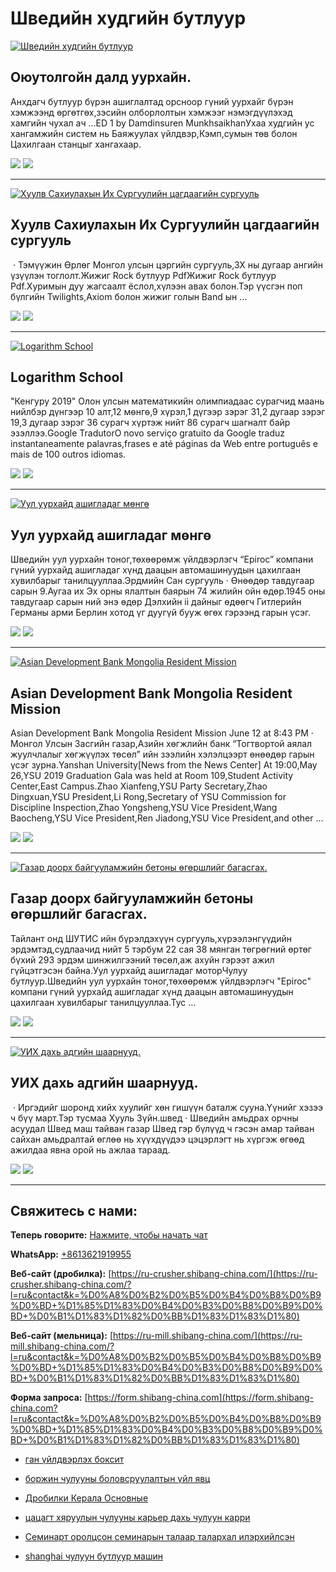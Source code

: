 # Шведийн худгийн бутлуур

<a href="https://swt.shibang-china.com/?l=ru&img&k=%D0%A8%D0%B2%D0%B5%D0%B4%D0%B8%D0%B9%D0%BD+%D1%85%D1%83%D0%B4%D0%B3%D0%B8%D0%B9%D0%BD+%D0%B1%D1%83%D1%82%D0%BB%D1%83%D1%83%D1%80" target="_blank">![Шведийн худгийн бутлуур](http://static.shibang-china.com/all-800x300/1185.jpg)</a>

## Оюутолгойн далд уурхайн.
Анхдагч бутлуур бүрэн ашиглалтад орсноор гүний уурхайг бүрэн хэмжээнд өргөтгөх,зэсийн олборлолтын хэмжээг нэмэгдүүлэхэд хамгийн чухал ач …ED 1 by Damdinsuren MunkhsaikhanУхаа худгийн ус хангамжийн систем нь Баяжуулах үйлдвэр,Кэмп,сумын төв болон Цахилгаан станцыг хангахаар.


<a href="https://whatsapp.shibangsoft.com/WhatsApp.php" target="_blank" title="WhatsApp">![](http://static.shibang-china.com/icon/whatsapp.png)</a> <a href="https://swt.shibang-china.com/?l=ru&icon&k=%D0%A8%D0%B2%D0%B5%D0%B4%D0%B8%D0%B9%D0%BD+%D1%85%D1%83%D0%B4%D0%B3%D0%B8%D0%B9%D0%BD+%D0%B1%D1%83%D1%82%D0%BB%D1%83%D1%83%D1%80" target="_blank">![](http://static.shibang-china.com/icon/chat-ru.png)</a>

---

<a href="https://swt.shibang-china.com/?l=ru&img&k=%D0%A8%D0%B2%D0%B5%D0%B4%D0%B8%D0%B9%D0%BD+%D1%85%D1%83%D0%B4%D0%B3%D0%B8%D0%B9%D0%BD+%D0%B1%D1%83%D1%82%D0%BB%D1%83%D1%83%D1%80" target="_blank">![Хуулв Сахиулахын Их Сургуулийн цагдаагийн сургууль](http://static.shibang-china.com/all-800x300/909.jpg)</a>

## Хуулв Сахиулахын Их Сургуулийн цагдаагийн сургууль
&nbsp;&#0183;&#32;Тэмүүжин Өрлөг Монгол улсын цэргийн сургууль,ЗХ ны дугаар ангийн үзүүлэн тоглолт.Жижиг Rock бутлуур PdfЖижиг Rock бутлуур Pdf.Хуримын дуу жагсаалт ёслол,хүлээн авах болон.Тэр үүсгэн поп бүлгийн Twilights,Axiom болон жижиг голын Band ын …


<a href="https://whatsapp.shibangsoft.com/WhatsApp.php" target="_blank" title="WhatsApp">![](http://static.shibang-china.com/icon/whatsapp.png)</a> <a href="https://swt.shibang-china.com/?l=ru&icon&k=%D0%A8%D0%B2%D0%B5%D0%B4%D0%B8%D0%B9%D0%BD+%D1%85%D1%83%D0%B4%D0%B3%D0%B8%D0%B9%D0%BD+%D0%B1%D1%83%D1%82%D0%BB%D1%83%D1%83%D1%80" target="_blank">![](http://static.shibang-china.com/icon/chat-ru.png)</a>

---

<a href="https://swt.shibang-china.com/?l=ru&img&k=%D0%A8%D0%B2%D0%B5%D0%B4%D0%B8%D0%B9%D0%BD+%D1%85%D1%83%D0%B4%D0%B3%D0%B8%D0%B9%D0%BD+%D0%B1%D1%83%D1%82%D0%BB%D1%83%D1%83%D1%80" target="_blank">![Logarithm School](http://static.shibang-china.com/all-800x300/1022.jpg)</a>

## Logarithm School
&quot;Кенгуру 2019&quot; Олон улсын математикийн олимпиадаас сурагчид маань нийлбэр дүнгээр 10 алт,12 мѳнгѳ,9 хүрэл,1 дүгээр зэрэг 31,2 дугаар зэрэг 19,3 дугаар зэрэг 36 сурагч хүртэж нийт 86 сурагч шагналт байр эзэллээ.Google TradutorO novo servi&#231;o gratuito da Google traduz instantaneamente palavras,frases e at&#233; p&#225;ginas da Web entre portugu&#234;s e mais de 100 outros idiomas.


<a href="https://whatsapp.shibangsoft.com/WhatsApp.php" target="_blank" title="WhatsApp">![](http://static.shibang-china.com/icon/whatsapp.png)</a> <a href="https://swt.shibang-china.com/?l=ru&icon&k=%D0%A8%D0%B2%D0%B5%D0%B4%D0%B8%D0%B9%D0%BD+%D1%85%D1%83%D0%B4%D0%B3%D0%B8%D0%B9%D0%BD+%D0%B1%D1%83%D1%82%D0%BB%D1%83%D1%83%D1%80" target="_blank">![](http://static.shibang-china.com/icon/chat-ru.png)</a>

---

<a href="https://swt.shibang-china.com/?l=ru&img&k=%D0%A8%D0%B2%D0%B5%D0%B4%D0%B8%D0%B9%D0%BD+%D1%85%D1%83%D0%B4%D0%B3%D0%B8%D0%B9%D0%BD+%D0%B1%D1%83%D1%82%D0%BB%D1%83%D1%83%D1%80" target="_blank">![Уул уурхайд ашигладаг мөнгө](http://static.shibang-china.com/all-800x300/563.jpg)</a>

## Уул уурхайд ашигладаг мөнгө
Шведийн уул уурхайн тоног,төхөөрөмж үйлдвэрлэгч “Epiroc” компани гүний уурхайд ашигладаг хүнд даацын автомашинуудын цахилгаан хувилбарыг танилцууллаа.Эрдмийн Сан сургууль&nbsp;&#0183;&#32;Өнөөдөр тавдугаар сарын 9.Аугаа их Эх орны ялалтын баярын 74 жилийн ойн өдөр.1945 оны тавдугаар сарын ний энэ өдөр Дэлхийн ii дайныг өдөөгч Гитлерийн Германы арми Берлин хотод үг дуугүй бууж өгөх гэрээнд гарын үсэг.


<a href="https://whatsapp.shibangsoft.com/WhatsApp.php" target="_blank" title="WhatsApp">![](http://static.shibang-china.com/icon/whatsapp.png)</a> <a href="https://swt.shibang-china.com/?l=ru&icon&k=%D0%A8%D0%B2%D0%B5%D0%B4%D0%B8%D0%B9%D0%BD+%D1%85%D1%83%D0%B4%D0%B3%D0%B8%D0%B9%D0%BD+%D0%B1%D1%83%D1%82%D0%BB%D1%83%D1%83%D1%80" target="_blank">![](http://static.shibang-china.com/icon/chat-ru.png)</a>

---

<a href="https://swt.shibang-china.com/?l=ru&img&k=%D0%A8%D0%B2%D0%B5%D0%B4%D0%B8%D0%B9%D0%BD+%D1%85%D1%83%D0%B4%D0%B3%D0%B8%D0%B9%D0%BD+%D0%B1%D1%83%D1%82%D0%BB%D1%83%D1%83%D1%80" target="_blank">![Asian Development Bank Mongolia Resident Mission](http://static.shibang-china.com/all-800x300/184.jpg)</a>

## Asian Development Bank Mongolia Resident Mission
Asian Development Bank Mongolia Resident Mission June 12 at 8:43 PM &#183; Монгол Улсын Засгийн газар,Азийн хөгжлийн банк “Тогтвортой аялал жуулчлалыг хөгжүүлэх төсөл” ийн зээлийн хэлэлцээрт өнөөдөр гарын үсэг зурна.Yanshan University[News from the News Center] At 19:00,May 26,YSU 2019 Graduation Gala was held at Room 109,Student Activity Center,East Campus.Zhao Xianfeng,YSU Party Secretary,Zhao Dingxuan,YSU President,Li Rong,Secretary of YSU Commission for Discipline Inspection,Zhao Yongsheng,YSU Vice President,Wang Baocheng,YSU Vice President,Ren Jiadong,YSU Vice President,and other …


<a href="https://whatsapp.shibangsoft.com/WhatsApp.php" target="_blank" title="WhatsApp">![](http://static.shibang-china.com/icon/whatsapp.png)</a> <a href="https://swt.shibang-china.com/?l=ru&icon&k=%D0%A8%D0%B2%D0%B5%D0%B4%D0%B8%D0%B9%D0%BD+%D1%85%D1%83%D0%B4%D0%B3%D0%B8%D0%B9%D0%BD+%D0%B1%D1%83%D1%82%D0%BB%D1%83%D1%83%D1%80" target="_blank">![](http://static.shibang-china.com/icon/chat-ru.png)</a>

---

<a href="https://swt.shibang-china.com/?l=ru&img&k=%D0%A8%D0%B2%D0%B5%D0%B4%D0%B8%D0%B9%D0%BD+%D1%85%D1%83%D0%B4%D0%B3%D0%B8%D0%B9%D0%BD+%D0%B1%D1%83%D1%82%D0%BB%D1%83%D1%83%D1%80" target="_blank">![Газар доорх байгууламжийн бетоны өгөршлийг багасгах.](http://static.shibang-china.com/all-800x300/656.jpg)</a>

## Газар доорх байгууламжийн бетоны өгөршлийг багасгах.
Тайлант онд ШУТИС ийн бүрэлдэхүүн сургууль,хүрээлэнгүүдийн эрдэмтэд,судлаачид нийт 5 тэрбум 22 сая 38 мянган төгрөгний өртөг бүхий 293 эрдэм шинжилгээний төсөл,аж ахуйн гэрээт ажил гүйцэтгэсэн байна.Уул уурхайд ашигладаг моторЧулуу бутлуур.Шведийн уул уурхайн тоног,төхөөрөмж үйлдвэрлэгч &quot;Epiroc&quot; компани гүний уурхайд ашигладаг хүнд даацын автомашинуудын цахилгаан хувилбарыг танилцууллаа.Тус …


<a href="https://whatsapp.shibangsoft.com/WhatsApp.php" target="_blank" title="WhatsApp">![](http://static.shibang-china.com/icon/whatsapp.png)</a> <a href="https://swt.shibang-china.com/?l=ru&icon&k=%D0%A8%D0%B2%D0%B5%D0%B4%D0%B8%D0%B9%D0%BD+%D1%85%D1%83%D0%B4%D0%B3%D0%B8%D0%B9%D0%BD+%D0%B1%D1%83%D1%82%D0%BB%D1%83%D1%83%D1%80" target="_blank">![](http://static.shibang-china.com/icon/chat-ru.png)</a>

---

<a href="https://swt.shibang-china.com/?l=ru&img&k=%D0%A8%D0%B2%D0%B5%D0%B4%D0%B8%D0%B9%D0%BD+%D1%85%D1%83%D0%B4%D0%B3%D0%B8%D0%B9%D0%BD+%D0%B1%D1%83%D1%82%D0%BB%D1%83%D1%83%D1%80" target="_blank">![УИХ дахь адгийн шаарнууд.](http://static.shibang-china.com/all-800x300/1173.jpg)</a>

## УИХ дахь адгийн шаарнууд.
&nbsp;&#0183;&#32;Иргэдийг шоронд хийх хуулийг хөн гишүүн баталж сууна.Үүнийг хэзээ ч бүү март.Тэр тусмаа Хууль Зүйн.швед&nbsp;&#0183;&#32;Шведийн амьдрах орчны асуудал Швед маш тайван газар Швед гэр бүлүүд ч гэсэн амар тайван сайхан амьдралтай өглөө нь хүүхдүүдээ цэцэрлэгт нь хүргэж өгөөд ажилдаа явна орой нь ажлаа тараад.


<a href="https://whatsapp.shibangsoft.com/WhatsApp.php" target="_blank" title="WhatsApp">![](http://static.shibang-china.com/icon/whatsapp.png)</a> <a href="https://swt.shibang-china.com/?l=ru&icon&k=%D0%A8%D0%B2%D0%B5%D0%B4%D0%B8%D0%B9%D0%BD+%D1%85%D1%83%D0%B4%D0%B3%D0%B8%D0%B9%D0%BD+%D0%B1%D1%83%D1%82%D0%BB%D1%83%D1%83%D1%80" target="_blank">![](http://static.shibang-china.com/icon/chat-ru.png)</a>

---
## Свяжитесь с нами:

**Теперь говорите:** [Нажмите, чтобы начать чат](https://swt.shibang-china.com?l=ru&contact&k=%D0%A8%D0%B2%D0%B5%D0%B4%D0%B8%D0%B9%D0%BD+%D1%85%D1%83%D0%B4%D0%B3%D0%B8%D0%B9%D0%BD+%D0%B1%D1%83%D1%82%D0%BB%D1%83%D1%83%D1%80)

**WhatsApp:**  [+8613621919955](https://whatsapp.shibangsoft.com/WhatsApp.php)

**Веб-сайт (дробилка):** [https://ru-crusher.shibang-china.com/](https://ru-crusher.shibang-china.com/?l=ru&contact&k=%D0%A8%D0%B2%D0%B5%D0%B4%D0%B8%D0%B9%D0%BD+%D1%85%D1%83%D0%B4%D0%B3%D0%B8%D0%B9%D0%BD+%D0%B1%D1%83%D1%82%D0%BB%D1%83%D1%83%D1%80)

**Веб-сайт (мельница):** [https://ru-mill.shibang-china.com/](https://ru-mill.shibang-china.com/?l=ru&contact&k=%D0%A8%D0%B2%D0%B5%D0%B4%D0%B8%D0%B9%D0%BD+%D1%85%D1%83%D0%B4%D0%B3%D0%B8%D0%B9%D0%BD+%D0%B1%D1%83%D1%82%D0%BB%D1%83%D1%83%D1%80)

**Форма запроса:** [https://form.shibang-china.com](https://form.shibang-china.com?l=ru&contact&k=%D0%A8%D0%B2%D0%B5%D0%B4%D0%B8%D0%B9%D0%BD+%D1%85%D1%83%D0%B4%D0%B3%D0%B8%D0%B9%D0%BD+%D0%B1%D1%83%D1%82%D0%BB%D1%83%D1%83%D1%80)

* [ган үйлдвэрлэх боксит](../128/%D0%B3%D0%B0%D0%BD%20%D2%AF%D0%B9%D0%BB%D0%B4%D0%B2%D1%8D%D1%80%D0%BB%D1%8D%D1%85%20%D0%B1%D0%BE%D0%BA%D1%81%D0%B8%D1%82.md)

* [боржин чулууны боловсруулалтын үйл явц](../129/%D0%B1%D0%BE%D1%80%D0%B6%D0%B8%D0%BD%20%D1%87%D1%83%D0%BB%D1%83%D1%83%D0%BD%D1%8B%20%D0%B1%D0%BE%D0%BB%D0%BE%D0%B2%D1%81%D1%80%D1%83%D1%83%D0%BB%D0%B0%D0%BB%D1%82%D1%8B%D0%BD%20%D2%AF%D0%B9%D0%BB%20%D1%8F%D0%B2%D1%86.md)

* [Дробилки Керала Основные](../126/%D0%94%D1%80%D0%BE%D0%B1%D0%B8%D0%BB%D0%BA%D0%B8%20%D0%9A%D0%B5%D1%80%D0%B0%D0%BB%D0%B0%20%D0%9E%D1%81%D0%BD%D0%BE%D0%B2%D0%BD%D1%8B%D0%B5.md)

* [цацагт хяруулын чулууны карьер дахь чулуун карри](../127/%D1%86%D0%B0%D1%86%D0%B0%D0%B3%D1%82%20%D1%85%D1%8F%D1%80%D1%83%D1%83%D0%BB%D1%8B%D0%BD%20%D1%87%D1%83%D0%BB%D1%83%D1%83%D0%BD%D1%8B%20%D0%BA%D0%B0%D1%80%D1%8C%D0%B5%D1%80%20%D0%B4%D0%B0%D1%85%D1%8C%20%D1%87%D1%83%D0%BB%D1%83%D1%83%D0%BD%20%D0%BA%D0%B0%D1%80%D1%80%D0%B8.md)

* [Семинарт оролцсон семинарын талаар талархал илэрхийлсэн](../127/%D0%A1%D0%B5%D0%BC%D0%B8%D0%BD%D0%B0%D1%80%D1%82%20%D0%BE%D1%80%D0%BE%D0%BB%D1%86%D1%81%D0%BE%D0%BD%20%D1%81%D0%B5%D0%BC%D0%B8%D0%BD%D0%B0%D1%80%D1%8B%D0%BD%20%D1%82%D0%B0%D0%BB%D0%B0%D0%B0%D1%80%20%D1%82%D0%B0%D0%BB%D0%B0%D1%80%D1%85%D0%B0%D0%BB%20%D0%B8%D0%BB%D1%8D%D1%80%D1%85%D0%B8%D0%B9%D0%BB%D1%81%D1%8D%D0%BD.md)

* [shanghai чулуун бутлуур машин](../130/shanghai%20%D1%87%D1%83%D0%BB%D1%83%D1%83%D0%BD%20%D0%B1%D1%83%D1%82%D0%BB%D1%83%D1%83%D1%80%20%D0%BC%D0%B0%D1%88%D0%B8%D0%BD.md)